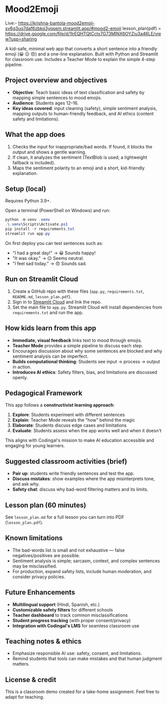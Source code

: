 # Mood2Emoji

Live:-   https://krishna-bantola-mood2emoji-sv6g3uq7daf6zbkq3yqsem.streamlit.app/#mood2-emoji
lesson_plan(pdf) = https://drive.google.com/file/d/1lrEQHTQtCctx7G73MINX6OYZiu3a46LE/view?usp=sharing

A kid-safe, minimal web app that converts a short sentence into a friendly emoji (😀 😐 😞) and a one-line explanation. Built with Python and Streamlit for classroom use. Includes a Teacher Mode to explain the simple 4-step pipeline.

## Project overview and objectives
- **Objective**: Teach basic ideas of text classification and safety by mapping simple sentences to mood emojis.
- **Audience**: Students ages 12–16.
- **Key ideas covered**: input cleaning (safety), simple sentiment analysis, mapping outputs to human-friendly feedback, and AI ethics (content safety and limitations).

## What the app does
1. Checks the input for inappropriate/bad words. If found, it blocks the output and shows a gentle warning.
2. If clean, it analyzes the sentiment (TextBlob is used; a lightweight fallback is included).
3. Maps the sentiment polarity to an emoji and a short, kid-friendly explanation.

## Setup (local)
Requires Python 3.9+.

Open a terminal (PowerShell on Windows) and run:
```powershell
python -m venv .venv
.\.venv\Scripts\Activate.ps1
pip install -r requirements.txt
streamlit run app.py
```

On first deploy you can test sentences such as:
- "I had a great day!" → 😀 Sounds happy!
- "It was okay." → 😐 Seems neutral.
- "I feel sad today." → 😞 Sounds sad.

## Run on Streamlit Cloud
1. Create a GitHub repo with these files (`app.py`, `requirements.txt`, `README.md`, `lesson_plan.pdf`).
2. Sign in to [Streamlit Cloud](https://streamlit.io/cloud) and link the repo.
3. Set the main file to `app.py`. Streamlit Cloud will install dependencies from `requirements.txt` and run the app.

## How kids learn from this app
- **Immediate, visual feedback** links text to mood through emojis.
- **Teacher Mode** provides a simple pipeline to discuss each step.
- Encourages discussion about why some sentences are blocked and why sentiment analysis can be imperfect.
- **Builds computational thinking**: Students see input → process → output in action.
- **Introduces AI ethics**: Safety filters, bias, and limitations are discussed openly.

## Pedagogical Framework
This app follows a **constructivist learning approach**:
1. **Explore**: Students experiment with different sentences
2. **Explain**: Teacher Mode reveals the "how" behind the magic
3. **Elaborate**: Students discuss edge cases and limitations
4. **Evaluate**: Students assess when the app works well and when it doesn't

This aligns with Codingal's mission to make AI education accessible and engaging for young learners.

## Suggested classroom activities (brief)
- **Pair up**: students write friendly sentences and test the app.
- **Discuss mistakes**: show examples where the app misinterprets tone, and ask why.
- **Safety chat**: discuss why bad-word filtering matters and its limits.

## Lesson plan (60 minutes)
See `lesson_plan.md` for a full lesson you can turn into PDF (`lesson_plan.pdf`).

## Known limitations
- The bad-words list is small and not exhaustive — false negatives/positives are possible.
- Sentiment analysis is simple; sarcasm, context, and complex sentences may be misclassified.
- For production, expand safety lists, include human moderation, and consider privacy policies.

## Future Enhancements
- **Multilingual support** (Hindi, Spanish, etc.)
- **Customizable safety filters** for different schools
- **Teacher dashboard** to track common misclassifications
- **Student progress tracking** (with proper consent/privacy)
- **Integration with Codingal's LMS** for seamless classroom use

## Teaching notes & ethics
- Emphasize responsible AI use: safety, consent, and limitations.
- Remind students that tools can make mistakes and that human judgment matters.

## License & credit
This is a classroom demo created for a take-home assignment. Feel free to adapt for teaching.
